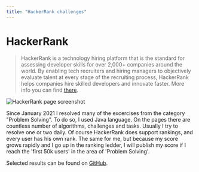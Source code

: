 ```yaml
---
title: "HackerRank challenges"
---
```


# HackerRank #
>  HackerRank is a technology hiring platform that is the standard for assessing developer skills for over 2,000+ companies around the world. By enabling tech recruiters and hiring managers to objectively evaluate talent at every stage of the recruiting process, HackerRank helps companies hire skilled developers and innovate faster.
> More info you can find [there](https://www.hackerrank.com/about-us). 

<img src="{{ site.url }}{{ site.baseurl }}/assets/images/HackerRank_screenshot.png" alt="HackerRank page screenshot">

Since January 2021 I resolved many of the excercises from the category "Problem Solving". To do so, I used Java language. On the pages there are countless number of algorithms, challenges and tasks. Usually I try to resolve one or two daily.
Of course HackerRank does support rankings, and every user has his own rank. The same for me, but because my score grows rapidly and I go up in the ranking ledder, I will publish my score if I reach the 'first 50k users' in the area of 'Problem Solving'. 

Selected results can be found on [GitHub](https://github.com/AdamSajewicz/HackerRank "Adam Sajewicz's resolution for HackerRank / Problem Solving Java excercises"). 
